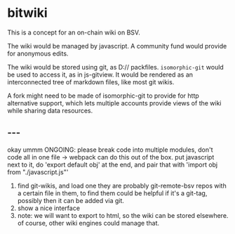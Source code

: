 # bitwiki
This is a concept for an on-chain wiki on BSV.

The wiki would be managed by javascript.
A community fund would provide for anonymous edits.

The wiki would be stored using git, as D:// packfiles.
`isomorphic-git` would be used to access it, as in js-gitview.
It would be rendered as an interconnected tree of markdown files, like most git wikis.

A fork might need to be made of isomorphic-git to provide for http alternative support, which lets multiple accounts
provide views of the wiki while sharing data resources.

## ---
okay ummm
ONGOING: please break code into multiple modules, don't code all in one file
		-> webpack can do this out of the box.  put javascript next to it, do 'export default obj' at the end,
		   and pair that with 'import obj from "./javascript.js"'
1. find git-wikis, and load one
	they are probably git-remote-bsv repos with a certain file in them, to find them
	could be helpful if it's a git-tag, possibly
	then it can be added via git.
2. show a nice interface
3. note: we will want to export to html, so the wiki can be stored elsewhere.  of course, other wiki engines could manage that.
